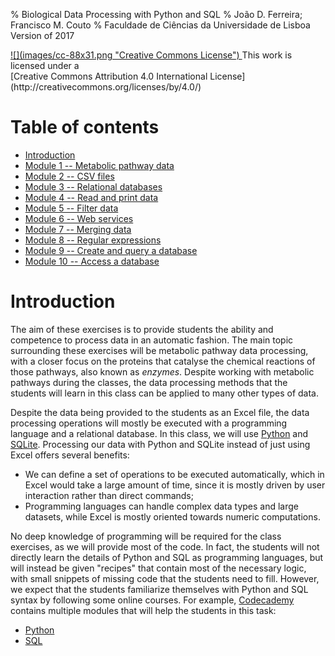 % Biological Data Processing with Python and SQL
% João D. Ferreira; Francisco M. Couto
% Faculdade de Ciências da Universidade de Lisboa<br>Version of 2017

<div id="license">
<a rel="license" href="http://creativecommons.org/licenses/by/4.0/">
![](images/cc-88x31.png "Creative Commons License")
</a>
This work is licensed under a<br>
[Creative Commons Attribution 4.0 International License](http://creativecommons.org/licenses/by/4.0/)
</div>

# Table of contents

- [Introduction](#introduction)
- [Module 1 -- Metabolic pathway data](#module1)
- [Module 2 -- CSV files](#module2)
- [Module 3 -- Relational databases](#module3)
- [Module 4 -- Read and print data](#module4)
- [Module 5 -- Filter data](#module5)
- [Module 6 -- Web services](#module6)
- [Module 7 -- Merging data](#module7)
- [Module 8 -- Regular expressions](#module8)
- [Module 9 -- Create and query a database](#module9)
- [Module 10 -- Access a database](#module10)


# Introduction

The aim of these exercises is to provide students the ability and competence to process data in an automatic fashion.
The main topic surrounding these exercises will be metabolic pathway data processing, with a closer focus on the proteins that catalyse the chemical reactions of those pathways, also known as _enzymes_.
Despite working with metabolic pathways during the classes, the data processing methods that the students will learn in this class can be applied to many other types of data.

Despite the data being provided to the students as an Excel file, the data processing operations will mostly be executed with a programming language and a relational database.
In this class, we will use [Python](https://www.python.org/) and [SQLite](https://www.sqlite.org/).
Processing our data with Python and SQLite instead of just using Excel offers several benefits:

- We can define a set of operations to be executed automatically, which in Excel would take a large amount of time, since it is mostly driven by user interaction rather than direct commands;
- Programming languages can handle complex data types and large datasets, while Excel is mostly oriented towards numeric computations.

No deep knowledge of programming will be required for the class exercises, as we will provide most of the code.
In fact, the students will not directly learn the details of Python and SQL as programming languages, but will instead be given "recipes" that contain most of the necessary logic, with small snippets of missing code that the students need to fill.
However, we expect that the students familiarize themselves with Python and SQL syntax by following some online courses.
For example, [Codecademy](https://www.codecademy.com/) contains multiple modules that will help the students in this task:

- [Python](https://www.codecademy.com/learn/learn-python)
- [SQL](https://www.codecademy.com/learn/learn-sql)

